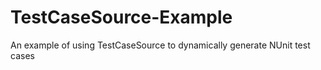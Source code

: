# TestCaseSource-Example
An example of using TestCaseSource to dynamically generate NUnit test cases
